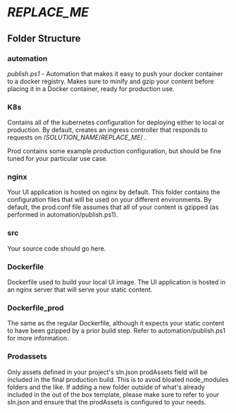 # _REPLACE_ME_ #

## Folder Structure ## 

### automation ###
*publish.ps1* - Automation that makes it easy to push your docker container to a docker registry.  Makes sure to minify and gzip your content before placing it in a Docker container, ready for production use.

### K8s ###
Contains all of the kubernetes configuration for deploying either to local or production. By default, creates an ingress controller that responds to requests on /_SOLUTION_NAME_/_REPLACE_ME_/ .

Prod contains some example production configuration, but should be fine tuned for your particular use case.

### nginx ###
Your UI application is hosted on nginx by default.  This folder contains the configuration files that will be used on your different environments. By default, the prod.conf file assumes that all of your content is gzipped (as performed in automation/publish.ps1).

### src ###
Your source code should go here.

### Dockerfile ###
Dockerfile used to build your local UI image.  The UI application is hosted in an nginx server that will serve your static content.

### Dockerfile_prod ###
The same as the regular Dockerfile, although it expects your static content to have been gzipped by a prior build step. Refer to automation/publish.ps1 for more information.

### Prodassets ###
Only assets defined in your project's sln.json prodAssets field will be included in the final production build.  This is to avoid bloated node_modules folders and the like.
If adding a new folder outside of what's already included in the out of the box template, please make sure to refer to your sln.json and ensure that the prodAssets is configured
to your needs.